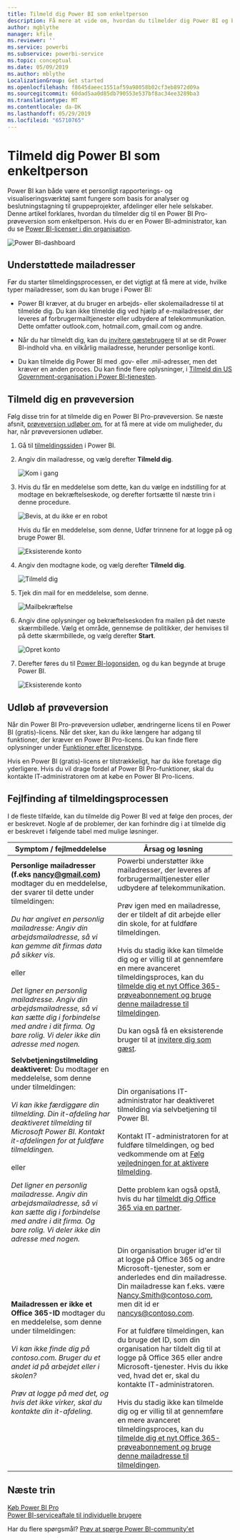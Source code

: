 ```yaml
---
title: Tilmeld dig Power BI som enkeltperson
description: Få mere at vide om, hvordan du tilmelder dig Power BI og begynder at bruge det til personlige rapporter og visualiseringsopgaver, der passer til dine behov.
author: mgblythe
manager: kfile
ms.reviewer: ''
ms.service: powerbi
ms.subservice: powerbi-service
ms.topic: conceptual
ms.date: 05/09/2019
ms.author: mblythe
LocalizationGroup: Get started
ms.openlocfilehash: f8645daeec1551af59a98058b02cf3eb8972d09a
ms.sourcegitcommit: 60dad5aa0d85db790553e537bf8ac34ee3289ba3
ms.translationtype: MT
ms.contentlocale: da-DK
ms.lasthandoff: 05/29/2019
ms.locfileid: "65710765"
---
```

# <a name="sign-up-for-power-bi-as-an-individual"></a>Tilmeld dig Power BI som enkeltperson

Power BI kan både være et personligt rapporterings- og visualiseringsværktøj samt fungere som basis for analyser og beslutningstagning til gruppeprojekter, afdelinger eller hele selskaber. Denne artikel forklares, hvordan du tilmelder dig til en Power BI Pro-prøveversion som enkeltperson. Hvis du er en Power BI-administrator, kan du se [Power BI-licenser i din organisation](service-admin-licensing-organization.md).

![Power BI-dashboard](media/service-self-service-signup-for-power-bi/dashboard.png)

## <a name="supported-email-addresses"></a>Understøttede mailadresser

Før du starter tilmeldingsprocessen, er det vigtigt at få mere at vide, hvilke typer mailadresser, som du kan bruge i Power BI:

* Power BI kræver, at du bruger en arbejds- eller skolemailadresse til at tilmelde dig. Du kan ikke tilmelde dig ved hjælp af e-mailadresser, der leveres af forbrugermailtjenester eller udbydere af telekommunikation. Dette omfatter outlook.com, hotmail.com, gmail.com og andre.

* Når du har tilmeldt dig, kan du [invitere gæstebrugere](https://docs.microsoft.com/azure/active-directory/active-directory-b2b-what-is-azure-ad-b2b) til at se dit Power BI-indhold vha. en vilkårlig mailadresse, herunder personlige konti.

* Du kan tilmelde dig Power BI med .gov- eller .mil-adresser, men det kræver en anden proces. Du kan finde flere oplysninger, i [Tilmeld din US Government-organisation i Power BI-tjenesten](service-govus-signup.md).

## <a name="sign-up-for-a-trial"></a>Tilmeld dig en prøveversion

Følg disse trin for at tilmelde dig en Power BI Pro-prøveversion. Se næste afsnit, [prøveversion udløber om](#trial-expiration), for at få mere at vide om muligheder, du har, når prøveversionen udløber.

1. Gå til [tilmeldingssiden](https://signup.microsoft.com/signup?sku=a403ebcc-fae0-4ca2-8c8c-7a907fd6c235) i Power BI.

1. Angiv din mailadresse, og vælg derefter **Tilmeld dig**.

    ![Kom i gang](media/service-self-service-signup-for-power-bi/get-started.png)

1. Hvis du får en meddelelse som dette, kan du vælge en indstilling for at modtage en bekræftelseskode, og derefter fortsætte til næste trin i denne procedure.

    ![Bevis, at du ikke er en robot](media/service-self-service-signup-for-power-bi/prove-robot.png)

    Hvis du får en meddelelse, som denne, Udfør trinnene for at logge på og bruge Power BI.

    ![Eksisterende konto](media/service-self-service-signup-for-power-bi/existing-account.png)

1. Angiv den modtagne kode, og vælg derefter **Tilmeld dig**.

    ![Tilmeld dig](media/service-self-service-signup-for-power-bi/sign-up.png)

1. Tjek din mail for en meddelelse, som denne.

    ![Mailbekræftelse](media/service-self-service-signup-for-power-bi/email-verification.png)

1. Angiv dine oplysninger og bekræftelseskoden fra mailen på det næste skærmbillede. Vælg et område, gennemse de politikker, der henvises til på dette skærmbillede, og vælg derefter **Start**.

    ![Opret konto](media/service-self-service-signup-for-power-bi/create-account.png)

1. Derefter føres du til [Power BI-logonsiden](https://powerbi.microsoft.com/landing/signin/), og du kan begynde at bruge Power BI.

    ![Eksisterende konto](media/service-self-service-signup-for-power-bi/welcome-screen.png)

## <a name="trial-expiration"></a>Udløb af prøveversion

Når din Power BI Pro-prøveversion udløber, ændringerne licens til en Power BI (gratis)-licens. Når det sker, kan du ikke længere har adgang til funktioner, der kræver en Power BI Pro-licens. Du kan finde flere oplysninger under [Funktioner efter licenstype](service-features-license-type.md).

Hvis en Power BI (gratis)-licens er tilstrækkeligt, har du ikke foretage dig yderligere. Hvis du vil drage fordel af Power BI Pro-funktioner, skal du kontakte IT-administratoren om at købe en Power BI Pro-licens.

## <a name="troubleshooting-the-sign-up-process"></a>Fejlfinding af tilmeldingsprocessen

I de fleste tilfælde, kan du tilmelde dig Power BI ved at følge den proces, der er beskrevet. Nogle af de problemer, der kan forhindre dig i at tilmelde dig er beskrevet i følgende tabel med mulige løsninger.

| Symptom / fejlmeddelelse | Årsag og løsning |
| ----------------------- | -------------------- |
| <strong>Personlige mailadresser (f.eks nancy@gmail.com)</strong> modtager du en meddelelse, der svarer til dette under tilmeldingen: <br /><br /> *Du har angivet en personlig mailadresse: Angiv din arbejdsmailadresse, så vi kan gemme dit firmas data på sikker vis.* <br /><br /> eller <br /><br /> *Det ligner en personlig mailadresse. Angiv din arbejdsmailadresse, så vi kan sætte dig i forbindelse med andre i dit firma. Og bare rolig. Vi deler ikke din adresse med nogen.* | Powerbi understøtter ikke mailadresser, der leveres af forbrugermailtjenester eller udbydere af telekommunikation. <br /><br /> Prøv igen med en mailadresse, der er tildelt af dit arbejde eller din skole, for at fuldføre tilmeldingen. <br /><br /> Hvis du stadig ikke kan tilmelde dig og er villig til at gennemføre en mere avanceret tilmeldingsproces, kan du [tilmelde dig et nyt Office 365-prøveabonnement og bruge denne mailadresse til tilmeldingen](service-admin-signing-up-for-power-bi-with-a-new-office-365-trial.md). <br /><br /> Du kan også få en eksisterende bruger til at [invitere dig som gæst](service-admin-azure-ad-b2b.md). |
| **Selvbetjeningstilmelding deaktiveret**: Du modtager en meddelelse, som denne under tilmeldingen: <br /><br /> *Vi kan ikke færdiggøre din tilmelding. Din it-afdeling har deaktiveret tilmelding til Microsoft Power BI. Kontakt it-afdelingen for at fuldføre tilmeldingen.* <br /><br /> eller <br /><br /> *Det ligner en personlig mailadresse. Angiv din arbejdsmailadresse, så vi kan sætte dig i forbindelse med andre i dit firma. Og bare rolig. Vi deler ikke din adresse med nogen.* | Din organisations IT-administrator har deaktiveret tilmelding via selvbetjening til Power BI. <br /><br /> Kontakt IT-administratoren for at fuldføre tilmeldingen, og bed vedkommende om at [Følg vejledningen for at aktivere tilmelding](service-admin-licensing-organization.md#enable-or-disable-individual-user-sign-up-in-azure-active-directory). <br/><br/> Dette problem kan også opstå, hvis du har [tilmeldt dig Office 365 via en partner](service-admin-syndication-partner.md). |
| **Mailadressen er ikke et Office 365-ID** modtager du en meddelelse, som denne under tilmeldingen: <br /><br /> *Vi kan ikke finde dig på contoso.com.  Bruger du et andet id på arbejdet eller i skolen? <br /><br />Prøv at logge på med det, og hvis det ikke virker, skal du kontakte din it-afdeling.* | Din organisation bruger id'er til at logge på Office 365 og andre Microsoft-tjenester, som er anderledes end din mailadresse.  Din mailadresse kan f.eks. være Nancy.Smith@contoso.com, men dit id er nancys@contoso.com. <br /><br /> For at fuldføre tilmeldingen, kan du bruge det ID, som din organisation har tildelt dig til at logge på Office 365 eller andre Microsoft-tjenester.  Hvis du ikke ved, hvad det er, skal du kontakte IT-administratoren. <br /><br /> Hvis du stadig ikke kan tilmelde dig og er villig til at gennemføre en mere avanceret tilmeldingsproces, kan du [tilmelde dig et nyt Office 365-prøveabonnement og bruge denne mailadresse til tilmeldingen](service-admin-signing-up-for-power-bi-with-a-new-office-365-trial.md). |

## <a name="next-steps"></a>Næste trin

[Køb Power BI Pro](service-admin-purchasing-power-bi-pro.md)  
[Power BI-serviceaftale til individuelle brugere](https://powerbi.microsoft.com/terms-of-service/)  

Har du flere spørgsmål? [Prøv at spørge Power BI-community'et](http://community.powerbi.com/)
